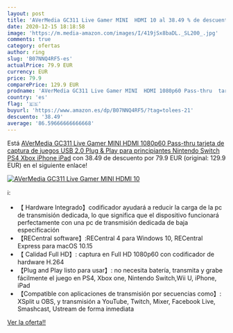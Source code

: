 ```yaml
---
layout: post
title: 'AVerMedia GC311 Live Gamer MINI  HDMI 10 al 38.49 % de descuento'
date: 2020-12-15 18:18:58
image: 'https://m.media-amazon.com/images/I/419jSx8baDL._SL200_.jpg'
comments: true
category: ofertas
author: ring
slug: 'B07NNQ4RF5-es'
actualPrice: 79.9 EUR
currency: EUR
price: 79.9
comparePrice: 129.9 EUR
prodname: 'AVerMedia GC311 Live Gamer MINI  HDMI 1080p60 Pass-thru  tarjeta de captura de juegos USB 2.0  Plug & Play  para principiantes  Nintendo Switch  PS4  Xbox  iPhone  iPad'
country: 'es'
flag: '🇪🇸'
buyurl: 'https://www.amazon.es/dp/B07NNQ4RF5/?tag=tolees-21'
descuento: '38.49'
average: '86.59666666666668'
---
```


Está [AVerMedia GC311 Live Gamer MINI  HDMI 1080p60 Pass-thru  tarjeta de captura de juegos USB 2.0  Plug & Play  para principiantes  Nintendo Switch  PS4  Xbox  iPhone  iPad](https://www.amazon.es/dp/B07NNQ4RF5/?tag=tolees-21) con 38.49 de descuento por 79.9 EUR (original: 129.9 EUR) en el siguiente enlace!

[![AVerMedia GC311 Live Gamer MINI  HDMI 10](https://m.media-amazon.com/images/I/419jSx8baDL._SL200_.jpg)](https://www.amazon.es/dp/B07NNQ4RF5/?tag=tolees-21)

ℹ️:

- 【 Hardware Integrado】codificador ayudará a reducir la carga de la pc de transmisión dedicada, lo que significa que el dispositivo funcionará perfectamente con una pc de transmisión dedicada de baja especificación
- 【RECentral software】:RECentral 4 para Windows 10, RECentral Express para macOS 10.15
- 【 Calidad Full HD】: captura en Full HD 1080p60 con codificador de hardware H.264
- 【Plug and Play listo para usar】: no necesita batería, transmita y grabe fácilmente el juego en PS4, Xbox one, Nintendo Switch,Wii U, iPhone, iPad
- 【Compatible con aplicaciones de transmisión por secuencias como】: XSplit u OBS, y transmisión a YouTube, Twitch, Mixer, Facebook Live, Smashcast, Ustream de forma inmediata

[Ver la oferta!!](https://www.amazon.es/dp/B07NNQ4RF5/?tag=tolees-21)

